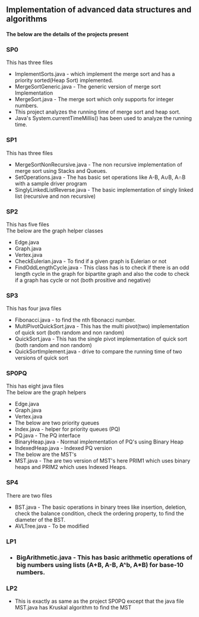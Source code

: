 <h2>Implementation of advanced data structures and algorithms</h2>

<h4>The below are the details of the projects present</h4>

<h3>SP0</h3>
This has three files<br/>
<ul>
<li>	ImplementSorts.java - which implement the merge sort and has a priority sorted(Heap Sort)  implemented.
<li>	MergeSortGeneric.java - The generic version of merge sort Implementation
<li>	MergeSort.java - The merge sort which only supports for integer numbers.
<li>	This project analyzes the running time of merge sort and heap sort.
<li>	Java's System.currentTimeMillis() has been used to analyze the running time.
</ul>

<h3>SP1</h3>
This has three files<br/>
<ul>
<li>	MergeSortNonRecursive.java - The non recursive implementation of merge sort using Stacks and Queues.
<li>	SetOperations.java - The has basic set operations like A-B, A∪B, A∩B with a sample driver program
<li>	SinglyLinkedListReverse.java - The basic implementation of singly linked list (recursive and non recursive)
</ul>

<h3>SP2</h3>
This has five files<br/>
The below are the graph helper classes<br/>
<ul>
<li>	Edge.java  
<li>	Graph.java
<li>	Vertex.java  
<li>	CheckEulerian.java - To find if a given graph is Eulerian or not
<li>	FindOddLengthCycle.java - This class has is to check if there is an odd length cycle in the graph for  bipartite graph and also the code to check if a graph has cycle or not (both prositive and negative)
</ul>

<h3>SP3</h3>
This has four java files<br/>
<ul>
<li>	Fibonacci.java - to find the nth fibonacci number.
<li>	MultiPivotQuickSort.java - This has the multi pivot(two) implementation of quick sort (both random and non random)
<li>	QuickSort.java - This has the single pivot implementation of quick sort (both random and non random)
<li>	QuickSortImplement.java - drive to compare the running time of two versions of quick sort
</ul>

<h3>SP0PQ</h3>
This has eight java files<br/>
      The below are the graph helpers<br/>
<ul>
<li>	Edge.java
<li>	Graph.java
<li>	Vertex.java
<li>	The below are two priority queues
<li>	Index.java - helper for priority queues (PQ)
<li>	PQ.java - The PQ interface
<li>	BinaryHeap.java - Normal implementation of PQ's using Binary Heap
<li>	IndexedHeap.java - Indexed PQ version
<li>	The below are the MST's
<li>	MST.java - The are two version of MST's here PRIM1 which uses binary heaps and PRIM2 which uses Indexed Heaps.
</ul>

<h3>SP4</h3>
 There are two files<br/>
<ul>
<li>	BST.java - The basic operations in binary trees like insertion, deletion, check the balance condition, check the ordering property, to find the diameter of the BST.
<li>	AVLTree.java - To be modified
</ul>

<h3>LP1<h3>
<ul>
<li>	BigArithmetic.java - This has basic arithmetic operations of big numbers using lists (A+B, A-B, A^b, A*B) for base-10 numbers.
</ul>

<h3>LP2</h3>
<ul>
<li>	This is exactly as same as the project SP0PQ except that the java file MST.java has Kruskal algorithm to find the MST
</ul>
